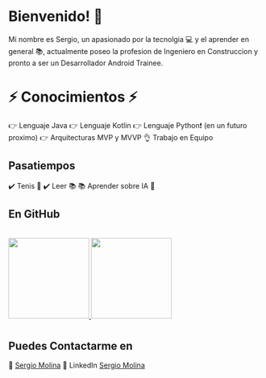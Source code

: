 # Bienvenido!  :wave:

Mi nombre es Sergio, un apasionado por la tecnolgia :computer: y el aprender en general :books:, actualmente poseo la profesion de Ingeniero en Construccion y pronto a ser un Desarrollador Android Trainee.


# :zap: Conocimientos :zap:
:point_right: Lenguaje Java
:point_right: Lenguaje Kotlin
:point_right: Lenguaje Python:exclamation: (en un futuro proximo)
:point_right: Arquitecturas MVP y MVVP
:ok_hand: Trabajo en Equipo

## Pasatiempos

:heavy_check_mark: Tenis :tennis:
:heavy_check_mark: Leer :books:
:books: Aprender sobre IA :key:


## En GitHub
<br/>

<a href="https://github.com/SergioM-F">
  <img height="160em" src="https://github-readme-stats.vercel.app/api?username=LuisFuentesDev&theme=buefy&show_icons=true" />
  <img height="160em" src="https://github-readme-stats.vercel.app/api/top-langs/?username=LuisFuentesDev&theme=buefy&layout=compact" />
</a>

<br/>



<h1 align="center">



## Puedes Contactarme en 

:email: [Sergio Molina](mailto:sergiomolinaflores1@gmail.com)
:link: LinkedIn [Sergio Molina](https://www.linkedin.com/in/alvaro-molina-flores-96145a71/ )


<!---
SergioM-F/SergioM-F is a ✨ special ✨ repository because its `README.md` (this file) appears on your GitHub profile.
You can click the Preview link to take a look at your changes.
--->
